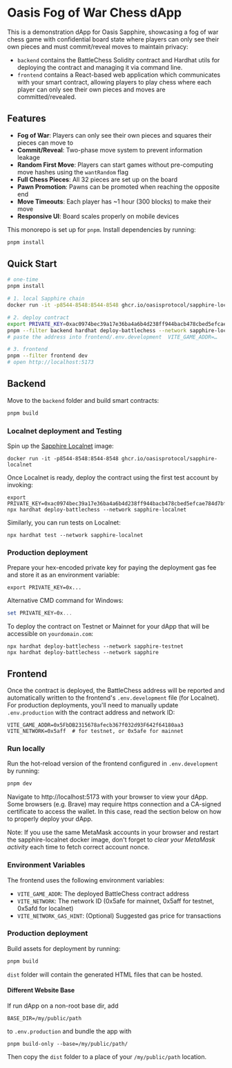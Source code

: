 # Oasis Fog of War Chess dApp

This is a demonstration dApp for Oasis Sapphire, showcasing a fog of war chess game with confidential board state where players can only see their own pieces and must commit/reveal moves to maintain privacy:

- `backend` contains the BattleChess Solidity contract and Hardhat utils
  for deploying the contract and managing it via command line.
- `frontend` contains a React-based web application which communicates with your
  smart contract, allowing players to play chess where each player can only see their own pieces and moves are committed/revealed.

## Features

- **Fog of War**: Players can only see their own pieces and squares their pieces can move to
- **Commit/Reveal**: Two-phase move system to prevent information leakage
- **Random First Move**: Players can start games without pre-computing move hashes using the `wantRandom` flag
- **Full Chess Pieces**: All 32 pieces are set up on the board
- **Pawn Promotion**: Pawns can be promoted when reaching the opposite end
- **Move Timeouts**: Each player has ~1 hour (300 blocks) to make their move
- **Responsive UI**: Board scales properly on mobile devices

This monorepo is set up for `pnpm`. Install dependencies by running:

```sh
pnpm install
```

## Quick Start

```bash
# one-time
pnpm install

# 1. local Sapphire chain
docker run -it -p8544-8548:8544-8548 ghcr.io/oasisprotocol/sapphire-localnet

# 2. deploy contract
export PRIVATE_KEY=0xac0974bec39a17e36ba4a6b4d238ff944bacb478cbed5efcae784d7bf4f2ff80  # Hardhat test key 0
pnpm --filter backend hardhat deploy-battlechess --network sapphire-localnet
# paste the address into frontend/.env.development  VITE_GAME_ADDR=…

# 3. frontend
pnpm --filter frontend dev
# open http://localhost:5173
```

## Backend

Move to the `backend` folder and build smart contracts:

```sh
pnpm build
```

### Localnet deployment and Testing

Spin up the [Sapphire Localnet] image:

```shell
docker run -it -p8544-8548:8544-8548 ghcr.io/oasisprotocol/sapphire-localnet
```

Once Localnet is ready, deploy the contract using the first test account by
invoking:

```shell
export PRIVATE_KEY=0xac0974bec39a17e36ba4a6b4d238ff944bacb478cbed5efcae784d7bf4f2ff80
npx hardhat deploy-battlechess --network sapphire-localnet
```

Similarly, you can run tests on Localnet:

```shell
npx hardhat test --network sapphire-localnet
```

### Production deployment

Prepare your hex-encoded private key for paying the deployment gas fee and store
it as an environment variable:

```shell
export PRIVATE_KEY=0x...
```

Alternative CMD command for Windows:

```powershell
set PRIVATE_KEY=0x...
```

To deploy the contract on Testnet or Mainnet for your dApp that will be
accessible on `yourdomain.com`:

```shell
npx hardhat deploy-battlechess --network sapphire-testnet
npx hardhat deploy-battlechess --network sapphire
```

[Sapphire Localnet]: https://github.com/oasisprotocol/oasis-web3-gateway/pkgs/container/sapphire-localnet

## Frontend

Once the contract is deployed, the BattleChess address will be reported and automatically
written to the frontend's `.env.development` file (for Localnet). For production deployments,
you'll need to manually update `.env.production` with the contract address and network ID:

```
VITE_GAME_ADDR=0x5FbDB2315678afecb367f032d93F642f64180aa3
VITE_NETWORK=0x5aff  # for testnet, or 0x5afe for mainnet
```

### Run locally

Run the hot-reload version of the frontend configured in `.env.development` by
running:

```sh
pnpm dev
```

Navigate to http://localhost:5173 with your browser to view your dApp. Some
browsers (e.g. Brave) may require https connection and a CA-signed certificate
to access the wallet. In this case, read the section below on how to properly
deploy your dApp.

Note: If you use the same MetaMask accounts in your browser and restart the
sapphire-localnet docker image, don't forget to _clear your MetaMask activity_
each time to fetch correct account nonce.

### Environment Variables

The frontend uses the following environment variables:

- `VITE_GAME_ADDR`: The deployed BattleChess contract address
- `VITE_NETWORK`: The network ID (0x5afe for mainnet, 0x5aff for testnet, 0x5afd for localnet)
- `VITE_NETWORK_GAS_HINT`: (Optional) Suggested gas price for transactions

### Production deployment

Build assets for deployment by running:

```sh
pnpm build
```

`dist` folder will contain the generated HTML files that can be hosted.

#### Different Website Base

If run dApp on a non-root base dir, add

```
BASE_DIR=/my/public/path
```

to `.env.production` and bundle the app with

```
pnpm build-only --base=/my/public/path/
```

Then copy the `dist` folder to a place of your `/my/public/path` location.